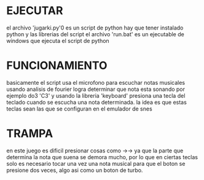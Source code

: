 # EJECUTAR
el archivo 'jugarki.py'0 es un script de python
hay que tener instalado python y las librerias del script
el archivo 'run.bat' es un ejecutable de windows que ejecuta el script de python
# FUNCIONAMIENTO
basicamente el script usa el microfono para escuchar notas musicales
usando analisis de fourier logra determinar que nota esta sonando
por ejemplo do3 'C3'
y usando la libreria 'keyboard' presiona una tecla del teclado
cuando se escucha una nota determinada.
la idea es que estas teclas sean las que se configuran en el emulador de snes
# TRAMPA
en este juego es dificil presionar cosas como ->-> ya que la parte que
determina la nota que suena se demora mucho, por lo que en ciertas teclas
solo es necesario tocar una vez una nota musical para que el boton se
presione dos veces, algo asi como un boton de turbo.
